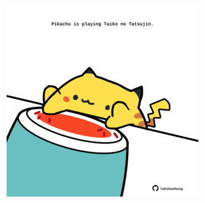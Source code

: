 <!-- built at 06/07/2021, 10:02:00 UTC -->
<p align="center">
  <img width="500" height="500" src="./ReadmeImage.svg">
</p>
